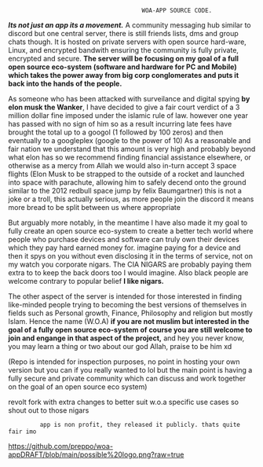                                           WOA-APP SOURCE CODE.

***Its not just an app its a movement.*** A community messaging hub similar to discord but one central server, there is still friends lists, dms and group chats though.
It is hosted on private servers with open source hard-ware, Linux, and encrypted bandwith ensuring the community is fully private, encrypted and secure. 
**The server will be focusing on my goal of a full open source eco-system (software and hardware for PC and Mobile) 
      which takes the power away from big corp conglomerates and puts it back into the hands of the people.**

As someone who has been attacked with surveilance and digital spying **by elon musk the Wanker**, I have decided to give a fair court verdict of a 3 million dollar fine imposed under the islamic rule of law.
however one year has passed with no sign of him so as a result incurring late fees have brought the total up to a googol (1 followed by 100 zeros) and then eventually to a googleplex (google to the power of 10)
 As a reasonable and fair nation we understand that this amount is very high and probably beyond what elon has so we recommend finding financial assistance elsewhere, or otherwise as a mercy from Allah we would also in-turn accept 3 space flights 
 (Elon Musk to be strapped to the outside of a rocket and launched into space with parachute, allowing him to safely decend onto the ground similar to the 2012 redbull space jump by felix Baumgartner) 
   this is not a joke or a troll, this actually serious, as more people join the discord it means more bread to be split between us where appropriate

But arguably more notably, in the meantime  I have also made it my goal to fully create an open source eco-system to create a better tech world where people who purchase devices and 
software can truly own their devices which they pay hard earned money for. imagine paying for a device and then it spys on you without even disclosing
it in the terms of service, not on my watch you corporate nigars. The CIA NIGARS are probably paying them extra to to keep the back doors too I would imagine.
                    Also black people are welcome contrary to popular belief **I like nigars.**

 The other aspect of the server is intended for those interested in finding like-minded people trying to becoming the best versions of themselves in fields such as Personal growth, Finance, Philosophy 
 and religion but mostly Islam. Hence the name (W.O.A) **if you are not muslim but interested in the goal of a fully open source eco-system of course you are still welcome to join and engange in 
    that aspect of the project,** and hey you never know, you may learn a thing or two about our god Allah, praise to be him xd

(Repo is intended for inspection purposes, no point in hosting your own version but you can if you really wanted to lol but the main point
           is having a fully secure and private community which can discuss and work together on the goal of an open source eco system)


revolt fork with extra changes to better suit w.o.a specific use cases so shout out to those nigars

             app is non profit, they released it publicly. thats quite fair imo 

https://github.com/preppo/woa-appDRAFT/blob/main/possible%20logo.png?raw=true

